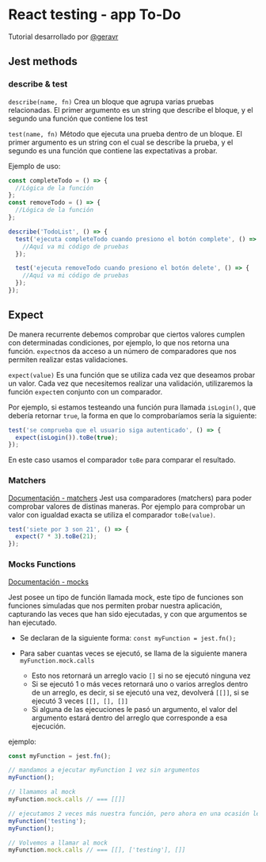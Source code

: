 # React testing - app To-Do

Tutorial desarrollado por [@geravr](https://github.com/geravr)

## Jest methods

### describe & test
`describe(name, fn)`
Crea un bloque que agrupa varias pruebas relacionadas. El primer argumento es un string que describe el bloque, y el segundo una función que contiene los test

`test(name, fn)`
Método que ejecuta una prueba dentro de un bloque. El primer argumento es un string con el cual se describe la prueba, y el segundo es una función que contiene las expectativas a probar.

Ejemplo de uso:
```javascript
const completeTodo = () => {
  //Lógica de la función
};
const removeTodo = () => {
  //Lógica de la función
};

describe('TodoList', () => {
  test('ejecuta completeTodo cuando presiono el botón complete', () => {
    //Aquí va mi código de pruebas
  });

  test('ejecuta removeTodo cuando presiono el botón delete', () => {
    //Aquí va mi código de pruebas
  });
});
```

## Expect
De manera recurrente debemos comprobar que ciertos valores cumplen con determinadas condiciones, por ejemplo, lo que nos retorna una función. `expect`nos da acceso a un número de comparadores que nos permiten realizar estas validaciones.

`expect(value)`
Es una función que se utiliza cada vez que deseamos probar un valor.
Cada vez que necesitemos realizar una validación, utilizaremos la función  `expect`en conjunto con un comparador.

Por ejemplo, si estamos testeando una función pura llamada `isLogin()`, que debería retornar `true`, la forma en que lo comprobaríamos sería la siguiente:
```javascript
test('se comprueba que el usuario siga autenticado', () => {
  expect(isLogin()).toBe(true);
});
```
En este caso usamos el comparador `toBe` para comparar el resultado.

### Matchers
[Documentación - matchers](https://jestjs.io/docs/en/using-matchers#common-matchers)
Jest usa comparadores (matchers) para poder comprobar valores de distinas maneras. Por ejemplo para comprobar un valor con igualdad exacta se utiliza el comparador `toBe(value)`.
```javascript
test('siete por 3 son 21', () => {
  expect(7 * 3).toBe(21);
});
```

### Mocks Functions
[Documentación - mocks](https://jestjs.io/docs/en/mock-functions)

Jest posee un tipo de función llamada mock, este tipo de funciones son funciones simuladas que nos permiten probar nuestra aplicación, capturando las veces que han sido ejecutadas, y con que argumentos se han ejecutado.

 - Se declaran de la siguiente forma: `const myFunction = jest.fn();`

 - Para saber cuantas veces se ejecutó, se llama de la siguiente manera `myFunction.mock.calls`
   - Esto nos retornará un arreglo vacio `[]` si no se ejecutó ninguna vez
   - Si se ejecutó 1 o más veces retornará uno o varios arreglos dentro de un arreglo, es decir, si se ejecutó una vez, devolverá `[[]]`, si se ejecutó 3 veces `[[], [], []]`
   - Si alguna de las ejecuciones le pasó un argumento, el valor del argumento estará dentro del arreglo que corresponde a esa ejecución.
   
ejemplo:
```javascript
const myFunction = jest.fn();

// mandamos a ejecutar myFunction 1 vez sin argumentos
myFunction();

// llamamos al mock
myFunction.mock.calls // === [[]]

// ejecutamos 2 veces más nuestra función, pero ahora en una ocasión le pasamos un argumento
myFunction('testing');
myFunction();

// Volvemos a llamar al mock
myFunction.mock.calls // === [[], ['testing'], []]
```